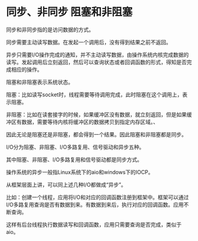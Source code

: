 # 同步、非同步 阻塞和非阻塞

同步和非同步指的是访问数据的方式。

同步需要主动读写数据。在发起一个调用后，没有得到结果之前不返回。

异步只需要I/O操作完成的通知，并不主动读写数据，由操作系统内核完成数据的读写。发起调用后立刻返回，然后可以查询状态或者回调函数的形式，得知是否完成相应的操作。

阻塞和非阻塞表示系统状态。

阻塞：比如读写socket时，线程需要等待调用完成，此时阻塞在这个调用上，表示阻塞。

非阻塞：比如在读套接字的时候，如果缓冲区没有数据，就立刻返回，但是如果缓冲区有数据，需要等待内核将缓冲区的数据拷贝到指定内存区域。、

因此无论是阻塞还是非阻塞，都会得到一个结果。因此阻塞和非阻塞都是同步。

I/O分为阻塞、非阻塞、I/O多路复用、信号驱动和异步五种。

其中阻塞、非阻塞、I/O多路复用和信号驱动都是同步方式。

操作系统的异步一般指Linux系统下的aio和windows下的IOCP。

从框架层面上讲，可以同上述几种I/O都做成“异步”。

比如：创建一个线程，应用将I/O和对应的回调函数注册到框架中。框架可以通过I/O多路复用查询是否有数据到来。有数据到来后，执行对应的回调函数。应用不断查询。

这样有后台线程执行数据读写和回调函数，应用只需要查询是否完成，类似于aio。
